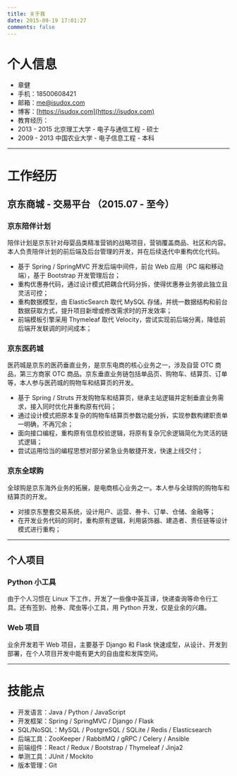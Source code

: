 ```yaml
---
title: 关于我
date: 2015-09-19 17:01:27
comments: false
---
```


# 个人信息

 - 章健
 - 手机：18500608421
 - 邮箱：me@isudox.com
 - 博客：[https://isudox.com](https://isudox.com)
 - 教育经历：
  - 2013 - 2015 北京理工大学 - 电子与通信工程 - 硕士
  - 2009 - 2013 中国农业大学 - 电子信息工程 - 本科

----------

# 工作经历

## 京东商城 - 交易平台 （2015.07 - 至今）

### 京东陪伴计划

陪伴计划是京东针对母婴品类精准营销的战略项目，营销覆盖商品、社区和内容。本人负责陪伴计划的前后端及后台管理的开发，并在后续迭代中重构优化代码。

 - 基于 Spring / SpringMVC 开发后端中间件，前台 Web 应用（PC 端和移动端），基于 Bootstrap 开发管理后台；
 - 重构优惠券代码，通过设计模式把耦合代码分拆，使得优惠券业务彼此独立且灵活可控；
 - 重构数据模型，由 ElasticSearch 取代 MySQL 存储，并统一数据结构和前台数据获取方式，提升项目新增或修改需求时的开发效率；
 - 前端模板引擎采用 Thymeleaf 取代 Velocity，尝试实现前后端分离，降低前后端开发联调的时间成本；

### 京东医药城

医药城是京东的医药垂直业务，是京东电商的核心业务之一，涉及自营 OTC 商品，第三方商家 OTC 商品。京东垂直业务链包括单品页、购物车、结算页、订单等，本人参与医药城的购物车和结算页的开发。

 - 基于 Spring / Struts 开发购物车和结算页，继承主站逻辑并定制垂直业务需求，接入同时优化并重构原有代码；
 - 通过设计模式把原本复杂的购物车结算页参数功能分拆，实现参数构建职责单一明确，不再冗余；
 - 面向接口编程，重构原有信息校验逻辑，将原有复杂冗余逻辑简化为灵活的链式逻辑；
 - 尝试运用恰当的编程思想对部分紧急业务敏捷开发，快速上线交付；

### 京东全球购

全球购是京东海外业务的拓展，是电商核心业务之一。本人参与全球购的购物车和结算页的开发。

 - 对接京东整套交易系统，设计用户、运营、券卡、订单、仓储、金融等；
 - 在开发业务代码的同时，重构原有逻辑，利用装饰器、建造者、责任链等设计模式进行重构；

----------

## 个人项目

### Python 小工具

由于个人习惯在 Linux 下工作，开发了一些像中英互译，快递查询等命令行工具。还有签到、抢券、爬虫等小工具，用 Python 开发，仅是业余的兴趣。

### Web 项目

业余开发若干 Web 项目，主要基于 Django 和 Flask 快速成型，从设计、开发到部署，在个人项目开发中能有更大的自由度和发挥空间。

----------

# 技能点

 - 开发语言：Java / Python / JavaScript
 - 开发框架：Spring / SpringMVC / Django / Flask
 - SQL/NoSQL：MySQL / PostgreSQL / SQLite / Redis / Elasticsearch
 - 后端工具：ZooKeeper / RabbitMQ / gRPC / Celery / Ansible
 - 前端组件：React / Redux / Bootstrap / Thymeleaf / Jinja2
 - 单测工具：JUnit / Mockito
 - 版本管理：Git